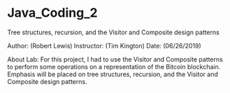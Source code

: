 # Java_Coding_2
Tree structures, recursion, and the Visitor and Composite design patterns 

Author: (Robert Lewis) Instructor: (Tim Kington) Date: (06/26/2019)

About Lab: For this project, I had to use the Visitor and Composite patterns 
      to perform some operations on a representation of the Bitcoin blockchain. 
      Emphasis will be placed on tree structures, recursion, and the Visitor and Composite design patterns.
